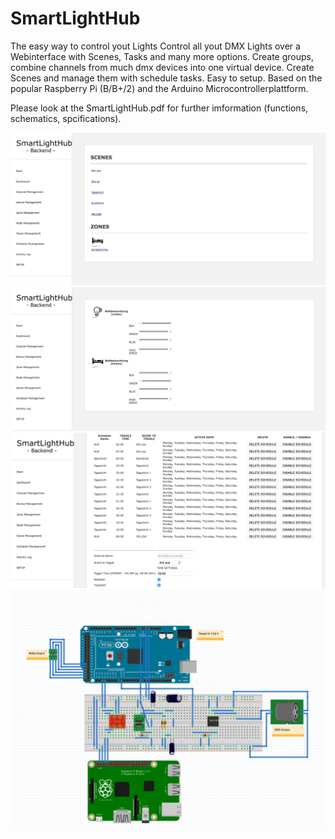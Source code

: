 # SmartLightHub
The easy way to control yout Lights
 Control all yout DMX Lights over a Webinterface with Scenes, Tasks and many more options.
 Create groups, combine channels from much dmx devices into one virtual device. Create Scenes and manage them with schedule tasks. Easy to setup.
Based on the popular Raspberry Pi (B/B+/2) and the Arduino Microcontrollerplattform.

 
 Please look at the SmartLightHub.pdf for further imformation (functions, schematics, spcifications).




![Gopher image](Documentation/webinterface_screenshots_v2/smarthome_start.png)
![Gopher image](/Documentation/webinterface_screenshots_v2/smarthome_dashboard.png)
![Gopher image](Documentation/webinterface_screenshots_v2/smarthome_schedule.png)
![Gopher image](SRC/node_schematic.png)
